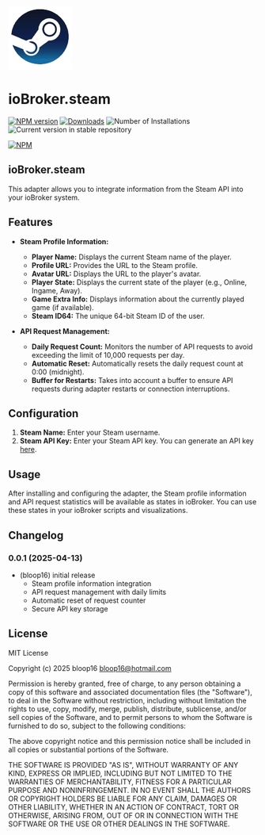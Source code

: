 ![Logo](admin/steam.png)

# ioBroker.steam

[![NPM version](https://img.shields.io/npm/v/iobroker.steam.svg)](https://www.npmjs.com/package/iobroker.steam)
[![Downloads](https://img.shields.io/npm/dm/iobroker.steam.svg)](https://www.npmjs.com/package/iobroker.steam)
![Number of Installations](https://iobroker.live/badges/steam-installed.svg)
![Current version in stable repository](https://iobroker.live/badges/steam-stable.svg)

[![NPM](https://nodei.co/npm/iobroker.steam.png?downloads=true)](https://nodei.co/npm/iobroker.steam/)

## ioBroker.steam

This adapter allows you to integrate information from the Steam API into your ioBroker system. 

## Features

*   **Steam Profile Information:**
    *   **Player Name:** Displays the current Steam name of the player.
    *   **Profile URL:** Provides the URL to the Steam profile.
    *   **Avatar URL:** Displays the URL to the player's avatar.
    *   **Player State:** Displays the current state of the player (e.g., Online, Ingame, Away).
    *   **Game Extra Info:** Displays information about the currently played game (if available).
    *   **Steam ID64:** The unique 64-bit Steam ID of the user.

*   **API Request Management:**
    *   **Daily Request Count:** Monitors the number of API requests to avoid exceeding the limit of 10,000 requests per day.
    *   **Automatic Reset:** Automatically resets the daily request count at 0:00 (midnight).
    *   **Buffer for Restarts:** Takes into account a buffer to ensure API requests during adapter restarts or connection interruptions.

## Configuration

1.  **Steam Name:** Enter your Steam username.
2.  **Steam API Key:** Enter your Steam API key. You can generate an API key [here](https://steamcommunity.com/dev/apikey).

## Usage

After installing and configuring the adapter, the Steam profile information and API request statistics will be available as states in ioBroker. You can use these states in your ioBroker scripts and visualizations.

## Changelog

### 0.0.1 (2025-04-13)
* (bloop16) initial release
    * Steam profile information integration
    * API request management with daily limits
    * Automatic reset of request counter
    * Secure API key storage

## License
MIT License

Copyright (c) 2025 bloop16 <bloop16@hotmail.com>

Permission is hereby granted, free of charge, to any person obtaining a copy
of this software and associated documentation files (the "Software"), to deal
in the Software without restriction, including without limitation the rights
to use, copy, modify, merge, publish, distribute, sublicense, and/or sell
copies of the Software, and to permit persons to whom the Software is
furnished to do so, subject to the following conditions:

The above copyright notice and this permission notice shall be included in all
copies or substantial portions of the Software.

THE SOFTWARE IS PROVIDED "AS IS", WITHOUT WARRANTY OF ANY KIND, EXPRESS OR
IMPLIED, INCLUDING BUT NOT LIMITED TO THE WARRANTIES OF MERCHANTABILITY,
FITNESS FOR A PARTICULAR PURPOSE AND NONINFRINGEMENT. IN NO EVENT SHALL THE
AUTHORS OR COPYRIGHT HOLDERS BE LIABLE FOR ANY CLAIM, DAMAGES OR OTHER
LIABILITY, WHETHER IN AN ACTION OF CONTRACT, TORT OR OTHERWISE, ARISING FROM,
OUT OF OR IN CONNECTION WITH THE SOFTWARE OR THE USE OR OTHER DEALINGS IN THE
SOFTWARE.